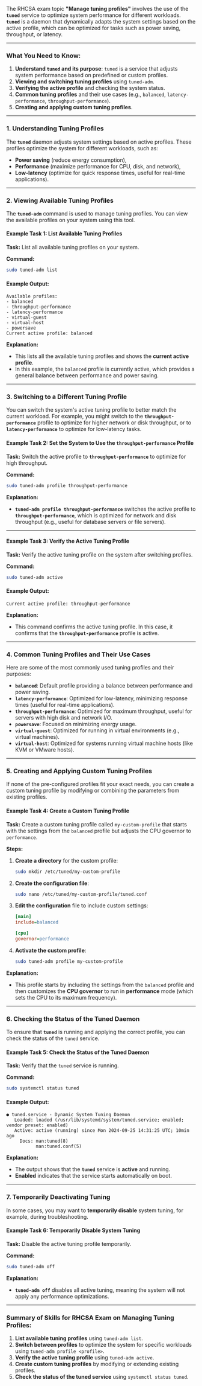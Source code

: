 The RHCSA exam topic **"Manage tuning profiles"** involves the use of the **`tuned`** service to optimize system performance for different workloads. **`tuned`** is a daemon that dynamically adapts the system settings based on the active profile, which can be optimized for tasks such as power saving, throughput, or latency.


---

### **What You Need to Know:**
1. **Understand `tuned` and its purpose**: `tuned` is a service that adjusts system performance based on predefined or custom profiles.
2. **Viewing and switching tuning profiles** using `tuned-adm`.
3. **Verifying the active profile** and checking the system status.
4. **Common tuning profiles** and their use cases (e.g., `balanced`, `latency-performance`, `throughput-performance`).
5. **Creating and applying custom tuning profiles**.

---

### **1. Understanding Tuning Profiles**

The **`tuned`** daemon adjusts system settings based on active profiles. These profiles optimize the system for different workloads, such as:
- **Power saving** (reduce energy consumption),
- **Performance** (maximize performance for CPU, disk, and network),
- **Low-latency** (optimize for quick response times, useful for real-time applications).

---

### **2. Viewing Available Tuning Profiles**

The **`tuned-adm`** command is used to manage tuning profiles. You can view the available profiles on your system using this tool.

#### **Example Task 1: List Available Tuning Profiles**

**Task:** List all available tuning profiles on your system.

**Command:**
```bash
sudo tuned-adm list
```

#### **Example Output:**
```
Available profiles:
- balanced
- throughput-performance
- latency-performance
- virtual-guest
- virtual-host
- powersave
Current active profile: balanced
```

**Explanation:**
- This lists all the available tuning profiles and shows the **current active profile**.
- In this example, the `balanced` profile is currently active, which provides a general balance between performance and power saving.

---

### **3. Switching to a Different Tuning Profile**

You can switch the system's active tuning profile to better match the current workload. For example, you might switch to the **`throughput-performance`** profile to optimize for higher network or disk throughput, or to **`latency-performance`** to optimize for low-latency tasks.

#### **Example Task 2: Set the System to Use the `throughput-performance` Profile**

**Task:** Switch the active profile to **`throughput-performance`** to optimize for high throughput.

**Command:**
```bash
sudo tuned-adm profile throughput-performance
```

**Explanation:**
- **`tuned-adm profile throughput-performance`** switches the active profile to **`throughput-performance`**, which is optimized for network and disk throughput (e.g., useful for database servers or file servers).

---

#### **Example Task 3: Verify the Active Tuning Profile**

**Task:** Verify the active tuning profile on the system after switching profiles.

**Command:**
```bash
sudo tuned-adm active
```

#### **Example Output:**
```
Current active profile: throughput-performance
```

**Explanation:**
- This command confirms the active tuning profile. In this case, it confirms that the **`throughput-performance`** profile is active.

---

### **4. Common Tuning Profiles and Their Use Cases**

Here are some of the most commonly used tuning profiles and their purposes:

- **`balanced`**: Default profile providing a balance between performance and power saving.
- **`latency-performance`**: Optimized for low-latency, minimizing response times (useful for real-time applications).
- **`throughput-performance`**: Optimized for maximum throughput, useful for servers with high disk and network I/O.
- **`powersave`**: Focused on minimizing energy usage.
- **`virtual-guest`**: Optimized for running in virtual environments (e.g., virtual machines).
- **`virtual-host`**: Optimized for systems running virtual machine hosts (like KVM or VMware hosts).

---

### **5. Creating and Applying Custom Tuning Profiles**

If none of the pre-configured profiles fit your exact needs, you can create a custom tuning profile by modifying or combining the parameters from existing profiles.

#### **Example Task 4: Create a Custom Tuning Profile**

**Task:** Create a custom tuning profile called `my-custom-profile` that starts with the settings from the `balanced` profile but adjusts the CPU governor to `performance`.

**Steps:**
1. **Create a directory** for the custom profile:
   ```bash
   sudo mkdir /etc/tuned/my-custom-profile
   ```

2. **Create the configuration file**:
   ```bash
   sudo nano /etc/tuned/my-custom-profile/tuned.conf
   ```

3. **Edit the configuration** file to include custom settings:
   ```ini
   [main]
   include=balanced

   [cpu]
   governor=performance
   ```

4. **Activate the custom profile**:
   ```bash
   sudo tuned-adm profile my-custom-profile
   ```

**Explanation:**
- This profile starts by including the settings from the `balanced` profile and then customizes the **CPU governor** to run in **performance** mode (which sets the CPU to its maximum frequency).

---

### **6. Checking the Status of the Tuned Daemon**

To ensure that **`tuned`** is running and applying the correct profile, you can check the status of the `tuned` service.

#### **Example Task 5: Check the Status of the Tuned Daemon**

**Task:** Verify that the `tuned` service is running.

**Command:**
```bash
sudo systemctl status tuned
```

#### **Example Output:**
```
● tuned.service - Dynamic System Tuning Daemon
   Loaded: loaded (/usr/lib/systemd/system/tuned.service; enabled; vendor preset: enabled)
   Active: active (running) since Mon 2024-09-25 14:31:25 UTC; 10min ago
     Docs: man:tuned(8)
           man:tuned.conf(5)
```

**Explanation:**
- The output shows that the **`tuned`** service is **active** and running.
- **Enabled** indicates that the service starts automatically on boot.

---

### **7. Temporarily Deactivating Tuning**

In some cases, you may want to **temporarily disable** system tuning, for example, during troubleshooting.

#### **Example Task 6: Temporarily Disable System Tuning**

**Task:** Disable the active tuning profile temporarily.

**Command:**
```bash
sudo tuned-adm off
```

**Explanation:**
- **`tuned-adm off`** disables all active tuning, meaning the system will not apply any performance optimizations.

---

### Summary of Skills for RHCSA Exam on Managing Tuning Profiles:
1. **List available tuning profiles** using `tuned-adm list`.
2. **Switch between profiles** to optimize the system for specific workloads using `tuned-adm profile <profile>`.
3. **Verify the active tuning profile** using `tuned-adm active`.
4. **Create custom tuning profiles** by modifying or extending existing profiles.
5. **Check the status of the tuned service** using `systemctl status tuned`.

